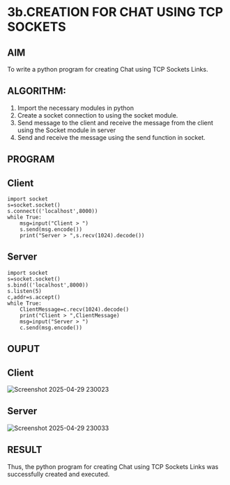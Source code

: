 # 3b.CREATION FOR CHAT USING TCP SOCKETS
## AIM
To write a python program for creating Chat using TCP Sockets Links.
## ALGORITHM:
1. Import the necessary modules in python
2. Create a socket connection to using the socket module.
3. Send message to the client and receive the message from the client using the Socket module in
 server
4. Send and receive the message using the send function in socket.
## PROGRAM
<h2>Client</h2>

```
import socket
s=socket.socket()
s.connect(('localhost',8000))
while True:
    msg=input("Client > ")
    s.send(msg.encode())
    print("Server > ",s.recv(1024).decode())
```
<h2>Server</h2>

```
import socket
s=socket.socket()
s.bind(('localhost',8000))
s.listen(5)
c,addr=s.accept()
while True:
    ClientMessage=c.recv(1024).decode()
    print("Client > ",ClientMessage)
    msg=input("Server > ")
    c.send(msg.encode())
```
## OUPUT

<h2>Client</h2>

![Screenshot 2025-04-29 230023](https://github.com/user-attachments/assets/58bf2b2e-c59f-44d1-a129-18f4ca910e20)

<h2>Server</h2>


![Screenshot 2025-04-29 230033](https://github.com/user-attachments/assets/06b781e4-b81a-48f1-8821-7b84b2e1f0c5)


## RESULT
Thus, the python program for creating Chat using TCP Sockets Links was successfully 
created and executed.
